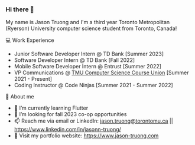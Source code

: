 ### Hi there 👋

My name is Jason Truong and I'm a third year Toronto Metropolitan (Ryerson) University computer science student from Toronto, Canada!

💻 Work Experience
- Junior Software Developer Intern @ TD Bank [Summer 2023]
- Software Developer Intern @ TD Bank [Fall 2022]
- Mobile Software Developer Intern @ Entrust [Summer 2022]
- VP Communications @ [TMU Computer Science Course Union](https://www.instagram.com/tmu_cscu/) [Summer 2021 - Present]
- Coding Instructor @ Code Ninjas [Summer 2021 - Summer 2022]

👦 About me
- 🌱 I’m currently learning Flutter
- 🤔 I’m looking for fall 2023 co-op opportunities
- 📫 Reach me via email or LinkedIn: jason.truong@torontomu.ca || https://www.linkedin.com/in/jasonn-truong/
- 💬 Visit my portfolio website: https://www.jason-truong.com
